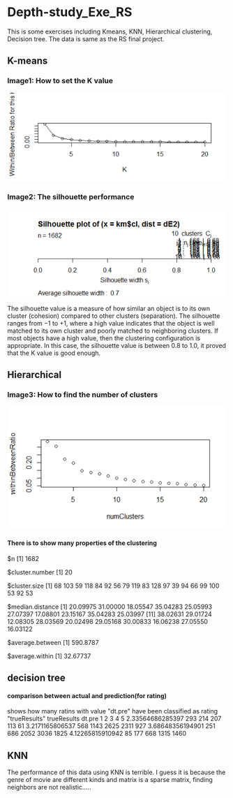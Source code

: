 # Depth-study_Exe_RS
This is some exercises including Kmeans, KNN, Hierarchical clustering, Decision tree. The data is same as the RS final project. 
## K-means
### Image1: How to set the K value
![image](https://github.com/jinglingxing/Depth-study_Exe_RS/blob/master/Rplot-Kmeans.png)
### Image2: The silhouette performance 
![image](https://github.com/jinglingxing/Depth-study_Exe_RS/blob/master/Rplot-kmeans-silhouette.png)

The silhouette value is a measure of how similar an object is to its own cluster (cohesion) compared to other clusters (separation). The silhouette ranges from −1 to +1, where a high value indicates that the object is well matched to its own cluster and poorly matched to neighboring clusters. If most objects have a high value, then the clustering configuration is appropriate. 
In this case, the silhouette value is between 0.8 to 1.0, it proved that the K value is good enough.
## Hierarchical
### Image3: How to find the number of clusters
![image](https://github.com/jinglingxing/Depth-study_Exe_RS/blob/master/Rplot-hierarchical.png)
#### There is to show many properties of the clustering
$n
[1] 1682

$cluster.number
[1] 20

$cluster.size
 [1]  68 103  59 118  84  92  56  79 119  83 128  97  39  94  66  99 100  53  92  53
 
$median.distance
 [1] 20.09975 31.00000 18.05547 35.04283 25.05993 27.07397 17.08801 23.15167 35.04283 25.03997
[11] 38.02631 29.01724 12.08305 28.03569 20.02498 29.05168 30.00833 16.06238 27.05550 16.03122

$average.between
[1] 590.8787

$average.within
[1] 32.67737
## decision tree
#### comparison between actual and prediction(for rating)
shows how many ratins with value "dt.pre" have been classified as rating "trueResults"
                         trueResults
     dt.pre          1    2    3    4    5
  2.33564686285397  293  214  207  113   61
  3.2171165806537   568 1143 2625 2311  927
  3.68648356194901  251  686 2052 3036 1825
  4.12265815910942   85  177  668 1315 1460
  
## KNN
The performance of this data using KNN is terrible. I guess it is because the genre of movie are different kinds and matrix is a sparse matrix, finding neighbors are not realistic..... 
